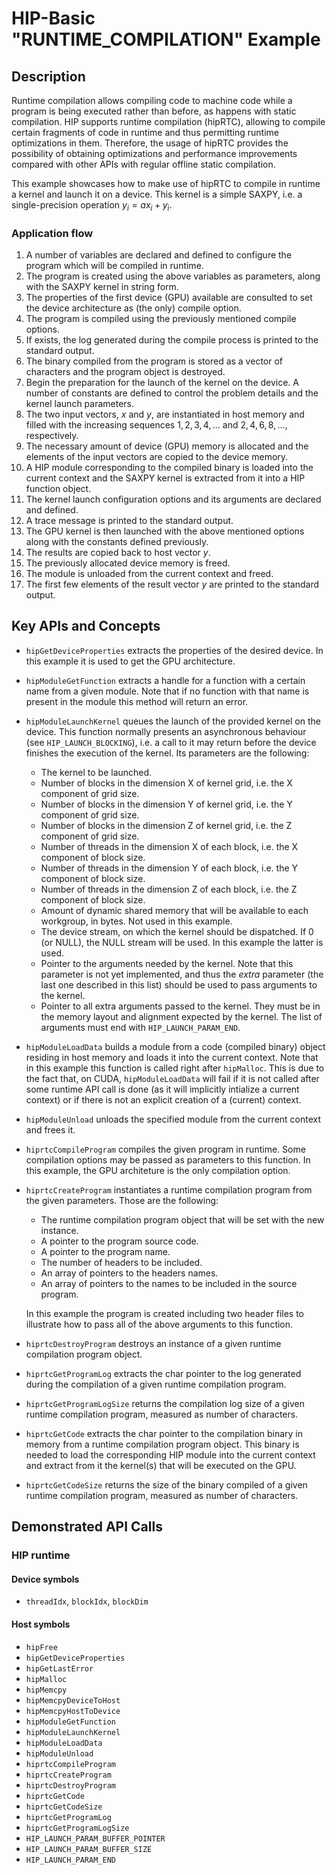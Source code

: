 # HIP-Basic "RUNTIME_COMPILATION" Example

## Description
Runtime compilation allows compiling code to machine code while a program is being executed rather than before, as happens with static compilation.
HIP supports runtime compilation (hipRTC), allowing to compile certain fragments of code in runtime and thus permitting runtime optimizations in them.
Therefore, the usage of hipRTC provides the possibility of obtaining optimizations and performance improvements compared with other APIs with regular offline static compilation.

This example showcases how to make use of hipRTC to compile in runtime a kernel and launch it on a device. This kernel is a simple SAXPY, i.e. a single-precision operation $y_i=ax_i+y_i$.

### Application flow 
1. A number of variables are declared and defined to configure the program which will be compiled in runtime.
2. The program is created using the above variables as parameters, along with the SAXPY kernel in string form.
3. The properties of the first device (GPU) available are consulted to set the device architecture as (the only) compile option.
4. The program is compiled using the previously mentioned compile options.
5. If exists, the log generated during the compile process is printed to the standard output.
6. The binary compiled from the program is stored as a vector of characters and the program object is destroyed.
7. Begin the preparation for the launch of the kernel on the device. A number of constants are defined to control the problem details and the kernel launch parameters.
8. The two input vectors, $x$ and $y$, are instantiated in host memory and filled with the increasing sequences $1, 2, 3, 4, ...$ and $2, 4, 6, 8, ...$, respectively.
9. The necessary amount of device (GPU) memory is allocated and the elements of the input vectors are copied to the device memory.
10. A HIP module corresponding to the compiled binary is loaded into the current context and the SAXPY kernel is extracted from it into a HIP function object.
11. The kernel launch configuration options and its arguments are declared and defined. 
12. A trace message is printed to the standard output.
13. The GPU kernel is then launched with the above mentioned options along with the constants defined previously.
14. The results are copied back to host vector $y$.
15. The previously allocated device memory is freed. 
16. The module is unloaded from the current context and freed.
17. The first few elements of the result vector $y$ are printed to the standard output.


## Key APIs and Concepts
- `hipGetDeviceProperties` extracts the properties of the desired device. In this example it is used to get the GPU architecture.
- `hipModuleGetFunction` extracts a handle for a function with a certain name from a given module. Note that if no function with that name is present in the module this method will return an error.
- `hipModuleLaunchKernel` queues the launch of the provided kernel on the device. This function normally presents an asynchronous behaviour (see `HIP_LAUNCH_BLOCKING`), i.e. a call to it may return before the device finishes the execution of the kernel. Its parameters are the following:
    - The kernel to be launched.
    - Number of blocks in the dimension X of kernel grid, i.e. the X component of grid size.
    - Number of blocks in the dimension Y of kernel grid, i.e. the Y component of grid size.
    - Number of blocks in the dimension Z of kernel grid, i.e. the Z component of grid size.
    - Number of threads in the dimension X of each block, i.e. the X component of block size.
    - Number of threads in the dimension Y of each block, i.e. the Y component of block size.
    - Number of threads in the dimension Z of each block, i.e. the Z component of block size.
    - Amount of dynamic shared memory that will be available to each workgroup, in bytes. Not used in this example.
    - The device stream, on which the kernel should be dispatched. If 0 (or NULL), the NULL stream will be used. In this example the latter is used.
    - Pointer to the arguments needed by the kernel. Note that this parameter is not yet implemented, and thus the _extra_ parameter (the last one described in this list) should be used to pass arguments to the kernel.
    - Pointer to all extra arguments passed to the kernel. They must be in the memory layout and alignment expected by the kernel. The list of arguments must end with `HIP_LAUNCH_PARAM_END`.
- `hipModuleLoadData` builds a module from a code (compiled binary) object residing in host memory and loads it into the current context. Note that in this example this function is called right after `hipMalloc`. This is due to the fact that, on CUDA, `hipModuleLoadData` will fail if it is not called after some runtime API call is done (as it will implicitly intialize a current context) or if there is not an explicit creation of a (current) context.
- `hipModuleUnload` unloads the specified module from the current context and frees it.
- `hiprtcCompileProgram` compiles the given program in runtime. Some compilation options may be passed as parameters to this function. In this example, the GPU architeture is the only compilation option.
- `hiprtcCreateProgram` instantiates a runtime compilation program from the given parameters. Those are the following:
    - The runtime compilation program object that will be set with the new instance.
    - A pointer to the program source code.
    - A pointer to the program name.
    - The number of headers to be included.
    - An array of pointers to the headers names.
    - An array of pointers to the names to be included in the source program.

    In this example the program is created including two header files to illustrate how to pass all of the above arguments to this function.
- `hiprtcDestroyProgram` destroys an instance of a given runtime compilation program object.
- `hiprtcGetProgramLog` extracts the char pointer to the log generated during the compilation of a given runtime compilation program.
- `hiprtcGetProgramLogSize` returns the compilation log size of a given runtime compilation program, measured as number of characters.
- `hiprtcGetCode` extracts the char pointer to the compilation binary in memory from a runtime compilation program object. This binary is needed to load the corresponding HIP module into the current context and extract from it the kernel(s) that will be executed on the GPU.
- `hiprtcGetCodeSize` returns the size of the binary compiled of a given runtime compilation program, measured as number of characters.

## Demonstrated API Calls

### HIP runtime

#### Device symbols
- `threadIdx`, `blockIdx`, `blockDim`

#### Host symbols
- `hipFree`
- `hipGetDeviceProperties`
- `hipGetLastError`
- `hipMalloc`
- `hipMemcpy`
- `hipMemcpyDeviceToHost`
- `hipMemcpyHostToDevice`
- `hipModuleGetFunction`
- `hipModuleLaunchKernel`
- `hipModuleLoadData`
- `hipModuleUnload`
- `hiprtcCompileProgram`
- `hiprtcCreateProgram`
- `hiprtcDestroyProgram`
- `hiprtcGetCode`
- `hiprtcGetCodeSize`
- `hiprtcGetProgramLog`
- `hiprtcGetProgramLogSize`
- `HIP_LAUNCH_PARAM_BUFFER_POINTER`
- `HIP_LAUNCH_PARAM_BUFFER_SIZE`
- `HIP_LAUNCH_PARAM_END`
